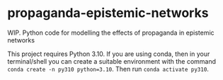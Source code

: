 # propaganda-epistemic-networks
WIP. 
Python code for modelling the effects of propaganda in epistemic networks

This project requires Python 3.10.
If you are using conda, then in your terminal/shell you can create a suitable environment with the command `conda create -n py310 python=3.10`. 
Then run `conda activate py310`. 
